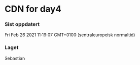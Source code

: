 
# CDN for day4

### Sist oppdatert 
Fri Feb 26 2021 11:19:07 GMT+0100 (sentraleuropeisk normaltid)
### Laget 
Sebastian
